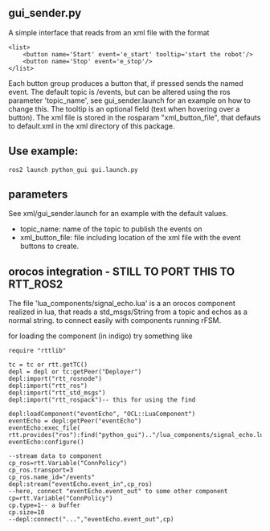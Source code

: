 
gui_sender.py
-------------------------
A simple interface that reads from an xml file with the format

```
<list>
    <button name='Start' event='e_start' tooltip='start the robot'/>
    <button name='Stop' event='e_stop'/>
</list>
```

Each button group produces a button that, if pressed sends the named event.
The default topic is /events, but can be altered using the ros parameter 'topic_name', see gui_sender.launch for an example on how to change this.
The tooltip is an optional field (text when hovering over a button).
The xml file is stored in the rosparam "xml_button_file", that defauts to default.xml in the xml directory of this package.

Use example:
-----
```
ros2 launch python_gui gui.launch.py 
```

parameters
----------
See xml/gui_sender.launch for an example with the default values.

 * topic\_name: name of the topic to publish the events on
 * xml\_button\_file: file including location of the xml file with the event buttons to create.



orocos integration - STILL TO PORT THIS TO RTT_ROS2
-----
The file 'lua_components/signal_echo.lua'  is a an orocos component realized in lua, that reads a std_msgs/String from a topic and echos as a normal string.
to connect easily with components running rFSM.  

for loading the component (in indigo) try something like
```
require "rttlib"

tc = tc or rtt.getTC()
depl = depl or tc:getPeer("Deployer")
depl:import("rtt_rosnode")
depl:import("rtt_ros")
depl:import("rtt_std_msgs")
depl:import("rtt_rospack")-- this for using the find

depl:loadComponent("eventEcho", "OCL::LuaComponent")
eventEcho = depl:getPeer("eventEcho")
eventEcho:exec_file( rtt.provides("ros"):find("python_gui").."/lua_components/signal_echo.lua")
eventEcho:configure()

--stream data to component
cp_ros=rtt.Variable("ConnPolicy")
cp_ros.transport=3
cp_ros.name_id="/events"
depl:stream("eventEcho.event_in",cp_ros)
--here, connect "eventEcho.event_out" to some other component
cp=rtt.Variable("ConnPolicy")
cp.type=1-- a buffer
cp.size=10
--depl:connect("...","eventEcho.event_out",cp)
```

